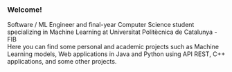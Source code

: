 ### Welcome!
Software / ML Engineer and final-year Computer Science student specializing in Machine Learning at Universitat Politècnica de Catalunya - FIB  
Here you can find some personal and academic projects such as Machine Learning models, Web applications in Java and Python using API REST, C++ applications, and some other projects.

<!--
**AlexBuenoL/AlexBuenoL** is a ✨ _special_ ✨ repository because its `README.md` (this file) appears on your GitHub profile.

Here are some ideas to get you started:

- 🔭 I’m currently working on ...
- 🌱 I’m currently learning ...
- 👯 I’m looking to collaborate on ...
- 🤔 I’m looking for help with ...
- 💬 Ask me about ...
- 📫 How to reach me: ...
- 😄 Pronouns: ...
- ⚡ Fun fact: ...
-->
